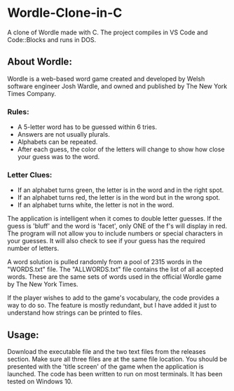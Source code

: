 # Wordle-Clone-in-C
A clone of Wordle made with C. The project compiles in VS Code and Code::Blocks and runs in DOS.

## About Wordle:
Wordle is a web-based word game created and developed by Welsh software engineer Josh Wardle, and owned and published by The New York Times Company.

### Rules:
 - A 5-letter word has to be guessed within 6 tries.
 - Answers are not usually plurals.
 - Alphabets can be repeated.
 - After each guess, the color of the letters will change to show how close your guess was to the word.
 
 ### Letter Clues:
  - If an alphabet turns green, the letter is in the word and in the right spot.
  - If an alphabet turns red, the letter is in the word but in the wrong spot.
  - If an alphabet turns white, the letter is not in the word.

The application is intelligent when it comes to double letter guesses. If the guess is 'bluff' and the word is 'facet', only ONE of the f's will display in red. 
The program will not allow you to include numbers or special characters in your guesses. It will also check to see if your guess has the required number of letters.

A word solution is pulled randomly from a pool of 2315 words in the "WORDS.txt" file. The "ALLWORDS.txt" file contains the list of all accepted words. These are the same sets of words used in the official Wordle game by The New York Times.

If the player wishes to add to the game's vocabulary, the code provides a way to do so. The feature is mostly redundant, but I have added it just to understand how strings can be printed to files.

## Usage:
Download the executable file and the two text files from the releases section. Make sure all three files are at the same file location.
You should be presented with the 'title screen' of the game when the application is launched.
The code has been written to run on most terminals. It has been tested on Windows 10.
